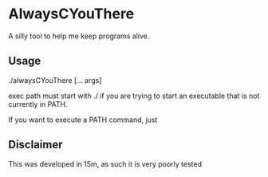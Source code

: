 # AlwaysCYouThere

A silly tool to help me keep programs alive.

## Usage

./alwaysCYouThere <exec path> [... args]

exec path must start with ./ if you are trying to start an executable that is not currently in PATH.

If you want to execute a PATH command, just



## Disclaimer

This was developed in 15m, as such it is very poorly tested